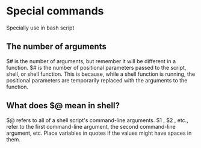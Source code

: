 # Special commands
Specially use in bash script

## The number of arguments
$# is the number of arguments, but remember it will be different in a function. $# is the number of positional parameters passed to the script, shell, or shell function. This is because, while a shell function is running, the positional parameters are temporarily replaced with the arguments to the function.

## What does $@ mean in shell?
$@ refers to all of a shell script's command-line arguments. $1 , $2 , etc., refer to the first command-line argument, the second command-line argument, etc. Place variables in quotes if the values might have spaces in them.
